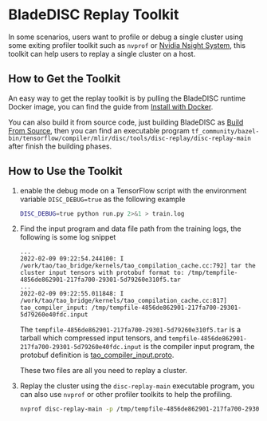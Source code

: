 # BladeDISC Replay Toolkit

In some scenarios, users want to profile or debug a single cluster using
some exiting profiler toolkit such as `nvprof` or [Nvidia Nsight System](https://developer.nvidia.com/zh-cn/nsight-systems),
this toolkit can help users to replay a single cluster on a host.

## How to Get the Toolkit

An easy way to get the replay toolkit is by pulling the BladeDISC runtime Docker image, you can find the guide
from [Install with Docker](/docs/install_with_docker.md).

You can also build it from source code, just building BladeDISC as [Build From Source](/docs/bulid_from_source.md), then
you can find an executable program `tf_community/bazel-bin/tensorflow/compiler/mlir/disc/tools/disc-replay/disc-replay-main`
after finish the building phases.

## How to Use the Toolkit

1. enable the debug mode on a TensorFlow script with the environment variable `DISC_DEBUG=true` as the following example

    ``` bash
    DISC_DEBUG=true python run.py 2>&1 > train.log
    ```
    
1. Find the input program and data file path from the training logs, the following is some log snippet

    ``` text
    ...
    2022-02-09 09:22:54.244100: I /work/tao/tao_bridge/kernels/tao_compilation_cache.cc:792] tar the cluster input tensors with protobuf format to: /tmp/tempfile-4856de862901-217fa700-29301-5d79260e310f5.tar
    ...
    2022-02-09 09:22:55.011848: I /work/tao/tao_bridge/kernels/tao_compilation_cache.cc:817] tao_compiler_input: /tmp/tempfile-4856de862901-217fa700-29301-5d79260e40fdc.input
   ```

   The `tempfile-4856de862901-217fa700-29301-5d79260e310f5.tar` is a tarball which compressed input tensors, and `tempfile-4856de862901-217fa700-29301-5d79260e40fdc.input` is the compiler input program, the protobuf definition is
   [tao_compiler_input.proto](/tao/tao_bridge/tao_compiler_input.proto).

   These two files are all you need to replay a cluster.


1. Replay the cluster using the `disc-replay-main` executable program, you can also use `nvprof` or other profiler toolkits
to help the profiling.

    ``` bash
    nvprof disc-replay-main -p /tmp/tempfile-4856de862901-217fa700-29301-5d79260e40fdc.input -d /tmp/tempfile-4856de862901-217fa700-29301-5d79260e310f5.tar
    ```
